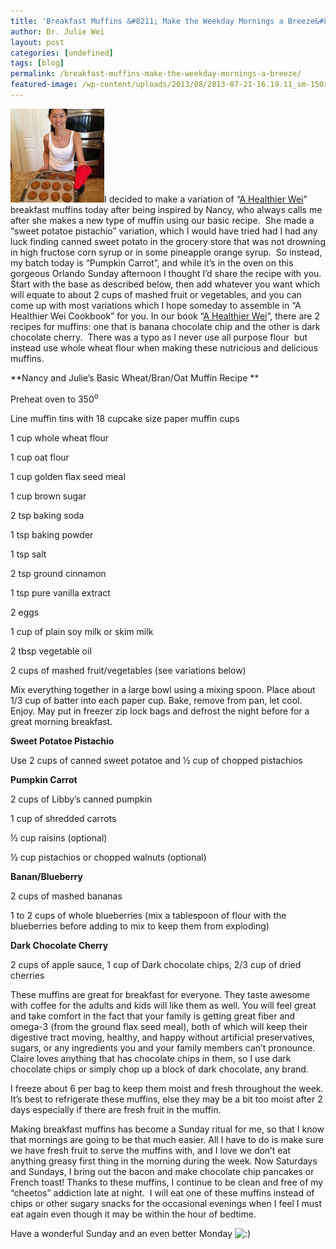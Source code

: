 ```yaml
---
title: 'Breakfast Muffins &#8211; Make the Weekday Mornings a Breeze&#8230;'
author: Dr. Julie Wei
layout: post
categories: [undefined]
tags: [blog]
permalink: /breakfast-muffins-make-the-weekday-mornings-a-breeze/
featured-image: /wp-content/uploads/2013/08/2013-07-21-16.19.11_sm-150x150.jpg
---
```

[<img class="alignleft size-thumbnail wp-image-573" alt="2013-07-21 16.19.11_sm" src="/wp-content/uploads/2013/08/2013-07-21-16.19.11_sm-150x150.jpg" width="150" height="150" />][1]I decided to make a variation of “[A Healthier Wei][2]” breakfast muffins today after being inspired by Nancy, who always calls me after she makes a new type of muffin using our basic recipe.  She made a “sweet potatoe pistachio” variation, which I would have tried had I had any luck finding canned sweet potato in the grocery store that was not drowning in high fructose corn syrup or in some pineapple orange syrup.  So instead, my batch today is “Pumpkin Carrot”, and while it’s in the oven on this gorgeous Orlando Sunday afternoon I thought I’d share the recipe with you.  Start with the base as described below, then add whatever you want which will equate to about 2 cups of mashed fruit or vegetables, and you can come up with most variations which I hope someday to assemble in “A Healthier Wei Cookbook” for you. In our book “[A Healthier Wei][2]”, there are 2 recipes for muffins: one that is banana chocolate chip and the other is dark chocolate cherry.  There was a typo as I never use all purpose flour  but instead use whole wheat flour when making these nutricious and delicious muffins.

**Nancy and Julie’s Basic Wheat/Bran/Oat Muffin Recipe **

Preheat oven to 350<sup>o </sup>

Line muffin tins with 18 cupcake size paper muffin cups

1 cup whole wheat flour

1 cup oat flour

1 cup golden flax seed meal

1 cup brown sugar

2 tsp baking soda

1 tsp baking powder

1 tsp salt

2 tsp ground cinnamon

1 tsp pure vanilla extract

2 eggs

1 cup of plain soy milk or skim milk

2 tbsp vegetable oil

2 cups of mashed fruit/vegetables (see variations below)

Mix everything together in a large bowl using a mixing spoon. Place about 1/3 cup of batter into each paper cup. Bake, remove from pan, let cool. Enjoy. May put in freezer zip lock bags and defrost the night before for a great morning breakfast.

**Sweet Potatoe Pistachio**

Use 2 cups of canned sweet potatoe and ½ cup of chopped pistachios

**Pumpkin Carrot**

2 cups of Libby’s canned pumpkin

1 cup of shredded carrots

½ cup raisins (optional)

½ cup pistachios or chopped walnuts (optional)

**Banan/Blueberry**

2 cups of mashed bananas

1 to 2 cups of whole blueberries (mix a tablespoon of flour with the blueberries before adding to mix to keep them from exploding)

**Dark Chocolate Cherry**

2 cups of apple sauce, 1 cup of Dark chocolate chips, 2/3 cup of dried cherries

These muffins are great for breakfast for everyone. They taste awesome with coffee for the adults and kids will like them as well. You will feel great and take comfort in the fact that your family is getting great fiber and omega-3 (from the ground flax seed meal), both of which will keep their digestive tract moving, healthy, and happy without artificial preservatives, sugars, or any ingredients you and your family members can’t pronounce.  Claire loves anything that has chocolate chips in them, so I use dark chocolate chips or simply chop up a block of dark chocolate, any brand.

I freeze about 6 per bag to keep them moist and fresh throughout the week. It’s best to refrigerate these muffins, else they may be a bit too moist after 2 days especially if there are fresh fruit in the muffin.

Making breakfast muffins has become a Sunday ritual for me, so that I know that mornings are going to be that much easier. All I have to do is make sure we have fresh fruit to serve the muffins with, and I love we don’t eat anything greasy first thing in the morning during the week. Now Saturdays and Sundays, I bring out the bacon and make chocolate chip pancakes or French toast! Thanks to these muffins, I continue to be clean and free of my &#8220;cheetos&#8221; addiction late at night.  I will eat one of these muffins instead of chips or other sugary snacks for the occasional evenings when I feel I must eat again even though it may be within the hour of bedtime.

Have a wonderful Sunday and an even better Monday <img src="wp-includes/images/smilies/icon_smile.gif" alt=":)" class="wp-smiley" />


 [1]: wp-content/uploads/2013/07/2013-07-21-16.19.11_sm.jpg
 [2]: the-book/ "The Book"
 [3]: the-book